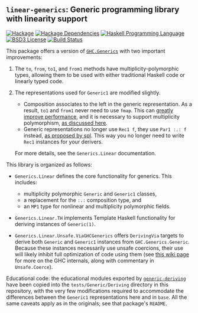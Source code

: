 ## `linear-generics`: Generic programming library with linearity support
[![Hackage](https://img.shields.io/hackage/v/linear-generics.svg)][Hackage: linear-generics]
[![Hackage Dependencies](https://img.shields.io/hackage-deps/v/linear-generics.svg)](http://packdeps.haskellers.com/reverse/linear-generics)
[![Haskell Programming Language](https://img.shields.io/badge/language-Haskell-blue.svg)][Haskell.org]
[![BSD3 License](http://img.shields.io/badge/license-BSD3-brightgreen.svg)][tl;dr Legal: BSD3]
[![Build Status](https://github.com/dreixel/linear-generics/workflows/Haskell-CI/badge.svg)](https://github.com/dreixel/linear-generics/actions?query=workflow%3AHaskell-CI)

[Hackage: linear-generics]:
  http://hackage.haskell.org/package/linear-generics
  "linear-generics package on Hackage"
[Haskell.org]:
  http://www.haskell.org
  "The Haskell Programming Language"
[tl;dr Legal: BSD3]:
  https://tldrlegal.com/license/bsd-3-clause-license-%28revised%29
  "BSD 3-Clause License (Revised)"

This package offers a version of
[`GHC.Generics`](https://hackage.haskell.org/package/base/docs/GHC-Generics.html)
with two important improvements:

1. The `to`, `from`, `to1`, and `from1` methods have multiplicity-polymorphic
   types, allowing them to be used with either traditional Haskell code or
   linearly typed code.

2. The representations used for `Generic1` are modified slightly.

   -  Composition associates to the left in the generic representation. As a result,
      `to1` and `from1` never need to use `fmap`. This can
      [greatly improve performance](https://gitlab.haskell.org/ghc/ghc/-/issues/15969),
      and it is necessary to support multiplicity polymorphism,
      [as discussed here](https://github.com/tweag/linear-base/pull/316).
   - Generic representations no longer use `Rec1 f`, they use `Par1 :.: f` instead,
     [as proposed by spl](https://gitlab.haskell.org/ghc/ghc/-/issues/7492).
     This way you no longer need to write `Rec1` instances for your derivers.

   For more details, see the `Generics.Linear` documentation.

This library is organized as follows:

* `Generics.Linear` defines the core functionality for generics. This includes:

   - multiplicity polymorphic `Generic` and `Generic1` classes,
   - a replacement for the `:.:` composition type, and
   - an `MP1` type for nonlinear and multiplicity polymorphic fields.

* `Generics.Linear.TH` implements Template Haskell functionality for
  deriving instances of `Generic(1)`.

* `Generics.Linear.Unsafe.ViaGHCGenerics` offers `DerivingVia` targets to
  derive both `Generic` and `Generic1` instances from `GHC.Generics.Generic`.
  Because these instances necessarily use unsafe coercions, their
  use will likely inhibit full optimization of code using them (see
  [this wiki page](https://gitlab.haskell.org/ghc/ghc/-/wikis/linear-types/multiplicity-evidence)
  for more on the GHC internals, along with commentary in `Unsafe.Coerce`).

Educational code: the educational modules exported by
[`generic-deriving`](https://hackage.haskell.org/package/generic-deriving)
have been copied into the `tests/Generic/Deriving` directory
in this repository, with the very few modifications required to
accommodate the differences between the `Generic1` representations
here and in `base`. All the same caveats apply as in the originals;
see that package's `README`.
